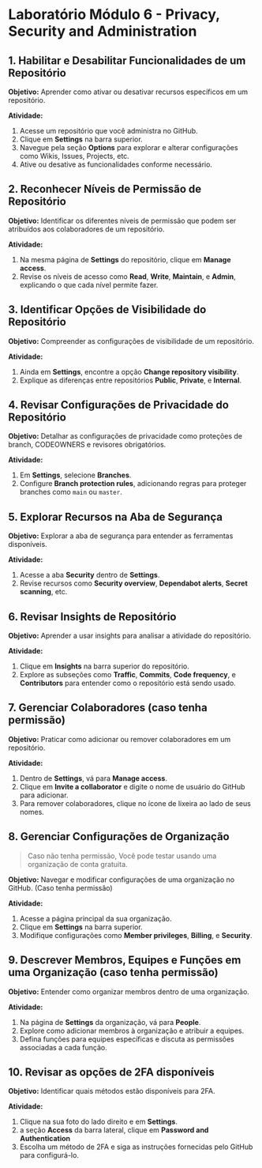 # Laboratório Módulo 6 - Privacy, Security and Administration

## 1. Habilitar e Desabilitar Funcionalidades de um Repositório

**Objetivo:** Aprender como ativar ou desativar recursos específicos em um repositório.

**Atividade:**

1. Acesse um repositório que você administra no GitHub.
2. Clique em **Settings** na barra superior.
3. Navegue pela seção **Options** para explorar e alterar configurações como Wikis, Issues, Projects, etc.
4. Ative ou desative as funcionalidades conforme necessário.

## 2. Reconhecer Níveis de Permissão de Repositório

**Objetivo:** Identificar os diferentes níveis de permissão que podem ser atribuídos aos colaboradores de um repositório.

**Atividade:**

1. Na mesma página de **Settings** do repositório, clique em **Manage access**.
2. Revise os níveis de acesso como **Read**, **Write**, **Maintain**, e **Admin**, explicando o que cada nível permite fazer.

## 3. Identificar Opções de Visibilidade do Repositório

**Objetivo:** Compreender as configurações de visibilidade de um repositório.

**Atividade:**

1. Ainda em **Settings**, encontre a opção **Change repository visibility**.
2. Explique as diferenças entre repositórios **Public**, **Private**, e **Internal**.

## 4. Revisar Configurações de Privacidade do Repositório

**Objetivo:** Detalhar as configurações de privacidade como proteções de branch, CODEOWNERS e revisores obrigatórios.

**Atividade:**

1. Em **Settings**, selecione **Branches**.
2. Configure **Branch protection rules**, adicionando regras para proteger branches como `main` ou `master`.


## 5. Explorar Recursos na Aba de Segurança

**Objetivo:** Explorar a aba de segurança para entender as ferramentas disponíveis.

**Atividade:**

1. Acesse a aba **Security** dentro de **Settings**.
2. Revise recursos como **Security overview**, **Dependabot alerts**, **Secret scanning**, etc.

## 6. Revisar Insights de Repositório

**Objetivo:** Aprender a usar insights para analisar a atividade do repositório.

**Atividade:**

1. Clique em **Insights** na barra superior do repositório.
2. Explore as subseções como **Traffic**, **Commits**, **Code frequency**, e **Contributors** para entender como o repositório está sendo usado.

## 7. Gerenciar Colaboradores (caso tenha permissão)

**Objetivo:** Praticar como adicionar ou remover colaboradores em um repositório.

**Atividade:**

1. Dentro de **Settings**, vá para **Manage access**.
2. Clique em **Invite a collaborator** e digite o nome de usuário do GitHub para adicionar.
3. Para remover colaboradores, clique no ícone de lixeira ao lado de seus nomes.

## 8. Gerenciar Configurações de Organização

> Caso não tenha permissão, Você pode testar usando uma organização de conta gratuita.

**Objetivo:** Navegar e modificar configurações de uma organização no GitHub. (Caso tenha permissão)

**Atividade:**

1. Acesse a página principal da sua organização.
2. Clique em **Settings** na barra superior.
3. Modifique configurações como **Member privileges**, **Billing**, e **Security**.

## 9. Descrever Membros, Equipes e Funções em uma Organização (caso tenha permissão)

**Objetivo:** Entender como organizar membros dentro de uma organização.

**Atividade:**

1. Na página de **Settings** da organização, vá para **People**.
2. Explore como adicionar membros à organização e atribuir a equipes.
3. Defina funções para equipes específicas e discuta as permissões associadas a cada função.

## 10. Revisar as opções de 2FA disponíveis

**Objetivo:** Identificar quais métodos estão disponíveis para 2FA.

**Atividade:**

1. Clique na sua foto do lado direito e em **Settings**.
2. a seção **Access** da barra lateral, clique em  **Password and Authentication**
3. Escolha um método de 2FA e siga as instruções fornecidas pelo GitHub para configurá-lo.

